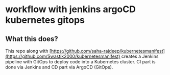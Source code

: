 # workflow with jenkins argoCD kubernetes gitops
## What this does?
This repo along with [https://github.com/saha-rajdeep/kubernetesmanifest](https://github.com/Swastik2000/kubernetesmanifest) creates a Jenkins pipeline with GitOps to deploy code into a Kubernetes cluster. CI part is done via Jenkins and CD part via ArgoCD (GitOps).
